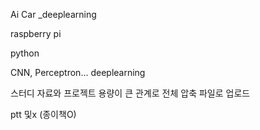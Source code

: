 Ai Car _deeplearning

raspberry pi

python

CNN, Perceptron... deeplearning

스터디 자료와 프로젝트 용량이 큰 관계로 전체 압축 파일로 업로드

ptt 및x (종이책O)
